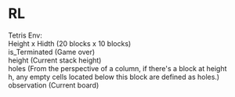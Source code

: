 # RL  
Tetris Env:  
Height x Hidth (20 blocks x 10 blocks)  
is_Terminated (Game over)  
height (Current stack height)  
holes (From the perspective of a column, if there's a block at height   
h, any empty cells located below this block are defined as holes.)  
observation (Current board)  
